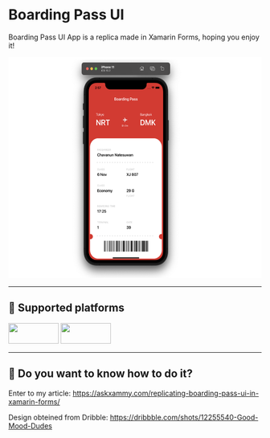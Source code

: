 # Boarding Pass UI

<p>Boarding Pass UI App is a replica made in Xamarin Forms, hoping you enjoy it!</p>

<p align="center">
<img src="https://github.com/LeomarisReyes/BoardingPassUI/blob/main/Images/MainImageBoardingPass.png" height="440" width="520" title="BoardingPassUI"/>
</p>

<hr />

## 📱  Supported platforms
<a target="_blank"><img src="https://img.shields.io/badge/-Android-%239fc137" height="41" width="100"></a>
<a target="_blank"><img src="https://img.shields.io/badge/-iOS-%23f8f8f8" height="41" width="100"></a>

<hr />

## 📒  Do you want to know how to do it?
<p> Enter to my article: <a href="https://askxammy.com/replicating-boarding-pass-ui-in-xamarin-forms/" Target="_blank">https://askxammy.com/replicating-boarding-pass-ui-in-xamarin-forms/</a></p>
<p> Design obteined from Dribble:  <a href="https://dribbble.com/shots/12255540-Good-Mood-Dudes" Target="_blank">https://dribbble.com/shots/12255540-Good-Mood-Dudes</a></p>


